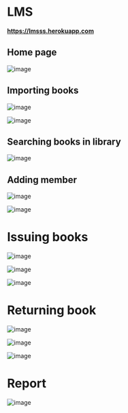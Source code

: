 # LMS

<b>https://lmsss.herokuapp.com</b>

<h2>Home page</h2>

![image](https://user-images.githubusercontent.com/69498031/145681462-c3ed5db5-c08e-4ddd-b389-aaf8467b5ea0.png)

<h2>Importing books</h2>

![image](https://user-images.githubusercontent.com/69498031/145675832-0e268b2e-7de2-4b95-9376-ea8769d97b43.png)

![image](https://user-images.githubusercontent.com/69498031/145675863-ca6753bd-c0e5-4d28-b773-0a2f6a6183da.png)

<h2>Searching books in library</h2>

![image](https://user-images.githubusercontent.com/69498031/145675954-567f4b97-6544-41b0-a7f2-20ada855d071.png)

<h2>Adding member</h2>

![image](https://user-images.githubusercontent.com/69498031/145676017-e3cd2648-dae8-4241-aa1d-5aa17a00e401.png)

![image](https://user-images.githubusercontent.com/69498031/145676004-040afb21-0074-4124-ae17-396553c1d87f.png)

<h1>Issuing books</h1>

![image](https://user-images.githubusercontent.com/69498031/145676054-ac397cec-0567-4d83-998a-13502dbd7586.png)

![image](https://user-images.githubusercontent.com/69498031/145676071-ece9df5c-ad75-4abf-b11a-194fbad41fce.png)

![image](https://user-images.githubusercontent.com/69498031/145676099-df496e53-b2bf-4434-8189-f68838b0c0aa.png)

<h1>Returning book</h1>

![image](https://user-images.githubusercontent.com/69498031/145676119-38a29b85-98d3-419e-b87a-47abc8f0a7e2.png)

![image](https://user-images.githubusercontent.com/69498031/145676125-f21717bc-8fe4-4e32-b948-e9c12fae06f1.png)

![image](https://user-images.githubusercontent.com/69498031/145676132-f58d4118-fce9-4529-93b0-8afeb377e3bb.png)

<h1>Report</h1>

![image](https://user-images.githubusercontent.com/69498031/145687217-62d7ff6e-5f73-4617-8da0-eda244d419ad.png)

